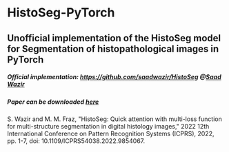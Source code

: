 # HistoSeg-PyTorch
Unofficial implementation of the HistoSeg model for Segmentation of histopathological images in PyTorch
---
##### Official implementation: https://github.com/saadwazir/HistoSeg @[Saad Wazir](https://github.com/saadwazir)
##### Paper can be downloaded [here](https://www.researchgate.net/publication/362817207_HistoSeg_Quick_attention_with_multi-loss_function_for_multi-structure_segmentation_in_digital_histology_images)
S. Wazir and M. M. Fraz, "HistoSeg: Quick attention with multi-loss function for multi-structure segmentation in digital histology images," 2022 12th International Conference on Pattern Recognition Systems (ICPRS), 2022, pp. 1-7, doi: 10.1109/ICPRS54038.2022.9854067.
